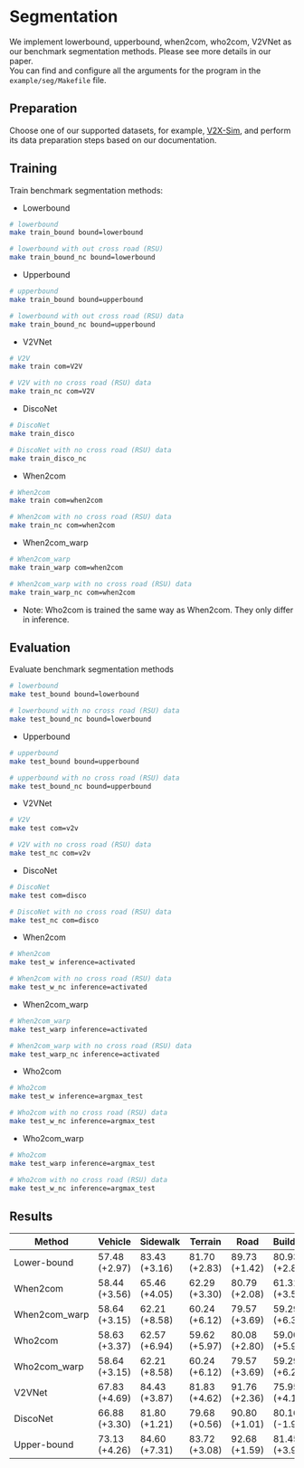 # Segmentation


We implement lowerbound, upperbound, when2com, who2com, V2VNet as our benchmark segmentation methods. Please see more details in our paper.  
You can find and configure all the arguments for the program in the `example/seg/Makefile` file.


## Preparation

Choose one of our supported datasets, for example, [V2X-Sim](/datasets/v2x_sim), and perform its data preparation steps based on our documentation.

## Training

Train benchmark segmentation methods:  

- Lowerbound
```bash
# lowerbound
make train_bound bound=lowerbound

# lowerbound with out cross road (RSU)
make train_bound_nc bound=lowerbound
```

- Upperbound
```bash
# upperbound
make train_bound bound=upperbound

# lowerbound with out cross road (RSU) data
make train_bound_nc bound=upperbound
```

- V2VNet
```bash
# V2V
make train com=V2V

# V2V with no cross road (RSU) data
make train_nc com=V2V
```

- DiscoNet
```bash
# DiscoNet
make train_disco

# DiscoNet with no cross road (RSU) data
make train_disco_nc
```

- When2com
```bash
# When2com
make train com=when2com

# When2com with no cross road (RSU) data
make train_nc com=when2com
```

- When2com_warp
```bash
# When2com_warp
make train_warp com=when2com

# When2com_warp with no cross road (RSU) data
make train_warp_nc com=when2com
```

- Note: Who2com is trained the same way as When2com. They only differ in inference.

## Evaluation

Evaluate benchmark segmentation methods
```bash
# lowerbound
make test_bound bound=lowerbound

# lowerbound with no cross road (RSU) data
make test_bound_nc bound=lowerbound
```

- Upperbound
```bash
# upperbound
make test_bound bound=upperbound

# upperbound with no cross road (RSU) data
make test_bound_nc bound=upperbound
```
- V2VNet
```bash
# V2V
make test com=v2v

# V2V with no cross road (RSU) data
make test_nc com=v2v
```

- DiscoNet
```bash
# DiscoNet
make test com=disco

# DiscoNet with no cross road (RSU) data
make test_nc com=disco
```

- When2com
```bash
# When2com
make test_w inference=activated

# When2com with no cross road (RSU) data
make test_w_nc inference=activated
```

- When2com_warp
```bash
# When2com_warp
make test_warp inference=activated

# When2com_warp with no cross road (RSU) data
make test_warp_nc inference=activated
```

- Who2com
```bash
# Who2com
make test_w inference=argmax_test

# Who2com with no cross road (RSU) data
make test_w_nc inference=argmax_test
```

- Who2com_warp
```bash
# Who2com
make test_warp inference=argmax_test

# Who2com with no cross road (RSU) data
make test_w_nc inference=argmax_test
```
## Results

| **Method**    | **Vehicle**   | **Sidewalk**  | **Terrain**   | **Road**      | **Building**  | **Pedestrian** | **Vegetation** |   **mIoU**    |
| ------------- | ------------- | ------------- | ------------- | ------------- | ------------- | -------------- | -------------- | :-----------: |
| Lower-bound   | 57.48 (+2.97) | 83.43 (+3.16) | 81.70 (+2.83) | 89.73 (+1.42) | 80.93 (+2.82) | 25.98 (+0.35)  | 74.29 (+4.00)  | 70.51 (+2.51) |
| When2com      | 58.44 (+3.56) | 65.46 (+4.05) | 62.29 (+3.30) | 80.79 (+2.08) | 61.31 (+3.59) | 27.28 (-1.70)  | 60.04 (+3.72)  | 59.37 (+2.66) |
| When2com_warp | 58.64 (+3.15) | 62.21 (+8.58) | 60.24 (+6.12) | 79.57 (+3.69) | 59.29 (+6.30) | 26.36 (-2.28)  | 59.43 (+6.19)  | 57.96 (+4.54) |
| Who2com       | 58.63 (+3.37) | 62.57 (+6.94) | 59.62 (+5.97) | 80.08 (+2.80) | 59.00 (+5.91) | 26.60 (-1.02)  | 59.09 (+4.67)  | 57.94 (+4.09) |
| Who2com_warp  | 58.64 (+3.15) | 62.21 (+8.58) | 60.24 (+6.12) | 79.57 (+3.69) | 59.29 (+6.29) | 26.36 (-2.28)  | 59.43 (+6.19)  | 57.96 (+4.53) |
| V2VNet        | 67.83 (+4.69) | 84.43 (+3.87) | 81.83 (+4.62) | 91.76 (+2.36) | 75.95 (+4.15) | 26.70 (+2.45)  | 74.95 (+4.30)  | 72.49 (+3.78) |
| DiscoNet      | 66.88 (+3.30) | 81.80 (+1.21) | 79.68 (+0.56) | 90.80 (+1.01) | 80.16 (-1.99) | 28.79 (+0.19)  | 72.92 (-0.04)  | 71.58 (+0.61) |
| Upper-bound   | 73.13 (+4.26) | 84.60 (+7.31) | 83.72 (+3.08) | 92.68 (+1.59) | 81.45 (+3.95) | 35.23 (+2.03)  | 77.34 (+2.78)  | 75.45 (+3.14) |

